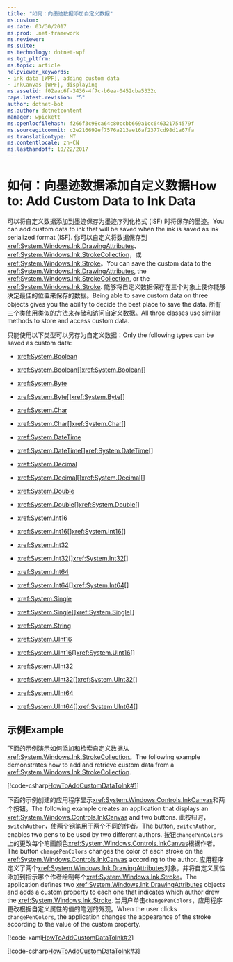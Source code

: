 ```yaml
---
title: "如何：向墨迹数据添加自定义数据"
ms.custom: 
ms.date: 03/30/2017
ms.prod: .net-framework
ms.reviewer: 
ms.suite: 
ms.technology: dotnet-wpf
ms.tgt_pltfrm: 
ms.topic: article
helpviewer_keywords:
- ink data [WPF], adding custom data
- InkCanvas [WPF], displaying
ms.assetid: f02aac6f-3436-4f7c-b6ea-0452cba5332c
caps.latest.revision: "5"
author: dotnet-bot
ms.author: dotnetcontent
manager: wpickett
ms.openlocfilehash: f266f3c98ca64c80ccbb669a1cc646321754579f
ms.sourcegitcommit: c2e216692ef7576a213ae16af2377cd98d1a67fa
ms.translationtype: MT
ms.contentlocale: zh-CN
ms.lasthandoff: 10/22/2017
---
```

# <a name="how-to-add-custom-data-to-ink-data"></a><span data-ttu-id="34003-102">如何：向墨迹数据添加自定义数据</span><span class="sxs-lookup"><span data-stu-id="34003-102">How to: Add Custom Data to Ink Data</span></span>
<span data-ttu-id="34003-103">可以将自定义数据添加到墨迹保存为墨迹序列化格式 (ISF) 时将保存的墨迹。</span><span class="sxs-lookup"><span data-stu-id="34003-103">You can add custom data to ink that will be saved when the ink is saved as ink serialized format (ISF).</span></span>  <span data-ttu-id="34003-104">你可以自定义将数据保存到<xref:System.Windows.Ink.DrawingAttributes>、 <xref:System.Windows.Ink.StrokeCollection>，或<xref:System.Windows.Ink.Stroke>。</span><span class="sxs-lookup"><span data-stu-id="34003-104">You can save the custom data to the <xref:System.Windows.Ink.DrawingAttributes>, the <xref:System.Windows.Ink.StrokeCollection>, or the <xref:System.Windows.Ink.Stroke>.</span></span>  <span data-ttu-id="34003-105">能够将自定义数据保存在三个对象上使你能够决定最佳的位置来保存的数据。</span><span class="sxs-lookup"><span data-stu-id="34003-105">Being able to save custom data on three objects gives you the ability to decide the best place to save the data.</span></span>  <span data-ttu-id="34003-106">所有三个类使用类似的方法来存储和访问自定义数据。</span><span class="sxs-lookup"><span data-stu-id="34003-106">All three classes use similar methods to store and access custom data.</span></span>  
  
 <span data-ttu-id="34003-107">只能使用以下类型可以另存为自定义数据：</span><span class="sxs-lookup"><span data-stu-id="34003-107">Only the following types can be saved as custom data:</span></span>  
  
-   <xref:System.Boolean>  
  
-   <span data-ttu-id="34003-108"><xref:System.Boolean>[]</span><span class="sxs-lookup"><span data-stu-id="34003-108"><xref:System.Boolean>[]</span></span>  
  
-   <xref:System.Byte>  
  
-   <span data-ttu-id="34003-109"><xref:System.Byte>[]</span><span class="sxs-lookup"><span data-stu-id="34003-109"><xref:System.Byte>[]</span></span>  
  
-   <xref:System.Char>  
  
-   <span data-ttu-id="34003-110"><xref:System.Char>[]</span><span class="sxs-lookup"><span data-stu-id="34003-110"><xref:System.Char>[]</span></span>  
  
-   <xref:System.DateTime>  
  
-   <span data-ttu-id="34003-111"><xref:System.DateTime>[]</span><span class="sxs-lookup"><span data-stu-id="34003-111"><xref:System.DateTime>[]</span></span>  
  
-   <xref:System.Decimal>  
  
-   <span data-ttu-id="34003-112"><xref:System.Decimal>[]</span><span class="sxs-lookup"><span data-stu-id="34003-112"><xref:System.Decimal>[]</span></span>  
  
-   <xref:System.Double>  
  
-   <span data-ttu-id="34003-113"><xref:System.Double>[]</span><span class="sxs-lookup"><span data-stu-id="34003-113"><xref:System.Double>[]</span></span>  
  
-   <xref:System.Int16>  
  
-   <span data-ttu-id="34003-114"><xref:System.Int16>[]</span><span class="sxs-lookup"><span data-stu-id="34003-114"><xref:System.Int16>[]</span></span>  
  
-   <xref:System.Int32>  
  
-   <span data-ttu-id="34003-115"><xref:System.Int32>[]</span><span class="sxs-lookup"><span data-stu-id="34003-115"><xref:System.Int32>[]</span></span>  
  
-   <xref:System.Int64>  
  
-   <span data-ttu-id="34003-116"><xref:System.Int64>[]</span><span class="sxs-lookup"><span data-stu-id="34003-116"><xref:System.Int64>[]</span></span>  
  
-   <xref:System.Single>  
  
-   <span data-ttu-id="34003-117"><xref:System.Single>[]</span><span class="sxs-lookup"><span data-stu-id="34003-117"><xref:System.Single>[]</span></span>  
  
-   <xref:System.String>  
  
-   <xref:System.UInt16>  
  
-   <span data-ttu-id="34003-118"><xref:System.UInt16>[]</span><span class="sxs-lookup"><span data-stu-id="34003-118"><xref:System.UInt16>[]</span></span>  
  
-   <xref:System.UInt32>  
  
-   <span data-ttu-id="34003-119"><xref:System.UInt32>[]</span><span class="sxs-lookup"><span data-stu-id="34003-119"><xref:System.UInt32>[]</span></span>  
  
-   <xref:System.UInt64>  
  
-   <span data-ttu-id="34003-120"><xref:System.UInt64>[]</span><span class="sxs-lookup"><span data-stu-id="34003-120"><xref:System.UInt64>[]</span></span>  
  
## <a name="example"></a><span data-ttu-id="34003-121">示例</span><span class="sxs-lookup"><span data-stu-id="34003-121">Example</span></span>  
 <span data-ttu-id="34003-122">下面的示例演示如何添加和检索自定义数据从<xref:System.Windows.Ink.StrokeCollection>。</span><span class="sxs-lookup"><span data-stu-id="34003-122">The following example demonstrates how to add and retrieve custom data from a <xref:System.Windows.Ink.StrokeCollection>.</span></span>  
  
 [!code-csharp[HowToAddCustomDataToInk#1](../../../../samples/snippets/csharp/VS_Snippets_Wpf/HowToAddCustomDataToInk/CSharp/Window1.xaml.cs#1)]  
  
 <span data-ttu-id="34003-123">下面的示例创建的应用程序显示<xref:System.Windows.Controls.InkCanvas>和两个按钮。</span><span class="sxs-lookup"><span data-stu-id="34003-123">The following example creates an application that displays an <xref:System.Windows.Controls.InkCanvas> and two buttons.</span></span>  <span data-ttu-id="34003-124">此按钮时， `switchAuthor`，使两个钢笔用于两个不同的作者。</span><span class="sxs-lookup"><span data-stu-id="34003-124">The button, `switchAuthor`, enables two pens to be used by two different authors.</span></span>  <span data-ttu-id="34003-125">按钮`changePenColors`上的更改每个笔画颜色<xref:System.Windows.Controls.InkCanvas>根据作者。</span><span class="sxs-lookup"><span data-stu-id="34003-125">The button `changePenColors` changes the color of each stroke on the <xref:System.Windows.Controls.InkCanvas> according to the author.</span></span>  <span data-ttu-id="34003-126">应用程序定义了两个<xref:System.Windows.Ink.DrawingAttributes>对象，并将自定义属性添加到指示哪个作者绘制每个<xref:System.Windows.Ink.Stroke>。</span><span class="sxs-lookup"><span data-stu-id="34003-126">The application defines two <xref:System.Windows.Ink.DrawingAttributes> objects and adds a custom property to each one that indicates which author drew the <xref:System.Windows.Ink.Stroke>.</span></span>  <span data-ttu-id="34003-127">当用户单击`changePenColors`，应用程序更改根据自定义属性的值的笔划的外观。</span><span class="sxs-lookup"><span data-stu-id="34003-127">When the user clicks `changePenColors`, the application changes the appearance of the stroke according to the value of the custom property.</span></span>  
  
 [!code-xaml[HowToAddCustomDataToInk#2](../../../../samples/snippets/csharp/VS_Snippets_Wpf/HowToAddCustomDataToInk/CSharp/Window1.xaml#2)]  
  
 [!code-csharp[HowToAddCustomDataToInk#3](../../../../samples/snippets/csharp/VS_Snippets_Wpf/HowToAddCustomDataToInk/CSharp/Window1.xaml.cs#3)]
